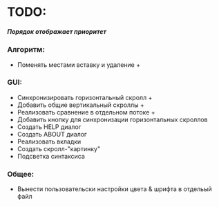 # TODO:

##### Порядок отображает приоритет

### Алгоритм:
* Поменять местами вставку и удаление +

### GUI:
* Синхронизировать горизонтальный скролл +
* Добавить общие вертикальный скроллы +
* Реализовать сравнение в отдельном потоке +
* Добавить кнопку для синхронизации горизонтальных скроллов
* Создать HELP диалог
* Создать ABOUT диалог
* Реализовать вкладки
* Создать скролл-"картинку"
* Подсветка синтаксиса

### Общее:
* Вынести пользовательски настройки цвета & шрифта в отдельый файл
